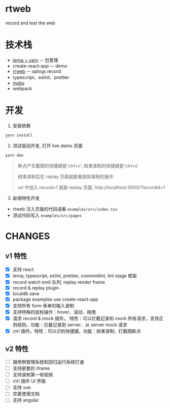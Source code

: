# rtweb

record and test the web

# 技术栈

- [lerna + yarn](https://juejin.cn/post/6844904112534847501) -- 包管理
- create-react-app -- demo
- [rrweb](https://github.com/rrweb-io/rrweb/blob/master/docs/recipes/dive-into-event.md) -- oplogs record
- typescript、eslint、prettier
- [mobx](https://www.mobxjs.com/reactions#reaction)
- webpack

# 开发

1. 安装依赖

```bash
yarn install
```

2. 测试驱动开发, 打开 live demo 页面

```bash
yarn dev
```

> 断点产生截图的快捷键是'ctrl+c', 结束录制的快捷键是'ctrl+s'
>
> 结束录制后在 replay 页面就能重放刚录制的操作
>
> url 中加入 record=1 就是 replay 页面, http://localhost:3000/?recordId=1

3. 新增特性开发

- rtweb 注入页面的代码请看 `examples/src/index.tsx`
- 测试代码写入 `examples/src/pages`

# CHANGES

## v1 特性

- [x] 支持 react
- [x] lerna, typescript, eslint, prettier, commintlint, lint stage 框架
- [x] record watch emit 队列, replay render frame
- [x] record & replay plugin
- [x] localdb save
- [x] package examples use create-react-app
- [x] 支持所有 form 表单的输入录制
- [x] 支持特殊的鼠标操作：hover、滚动、拖拽
- [x] 请求 record & mock 插件。 特性：可以拦截记录和 mock 所有请求，支持正则规则。功能：拦截记录到 server、从 server mock 请求
- [x] ctrl 插件。特性：可以识别快捷键。功能：结束录制、打截图断点

## v2 特性

- [ ] 跟用例管理系统和回归运行系统打通
- [ ] 支持嵌套的 iframe
- [ ] 支持录制第一帧视频
- [ ] ctrl 插件 UI 界面
- [ ] 支持 vue
- [ ] 完善使用文档
- [ ] 支持 angular
